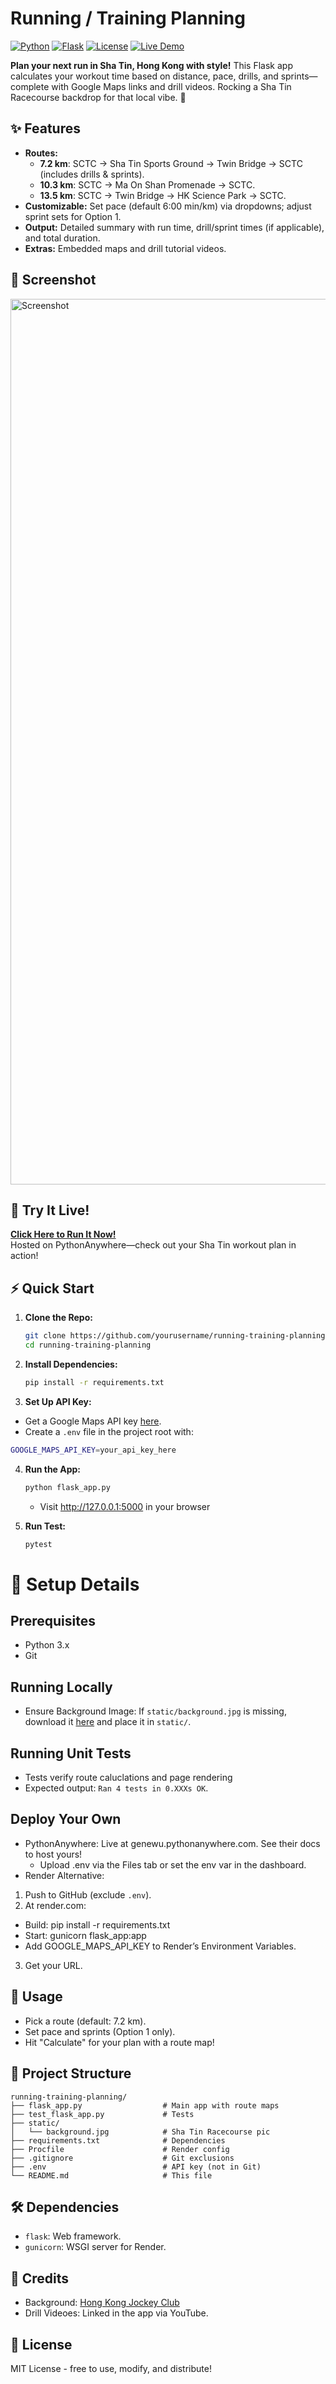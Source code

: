 # Running / Training Planning

[![Python](https://img.shields.io/badge/Python-3.x-blue.svg)](https://www.python.org/)
[![Flask](https://img.shields.io/badge/Flask-2.x-green.svg)](https://flask.palletsprojects.com/)
[![License](https://img.shields.io/badge/License-MIT-yellow.svg)](https://opensource.org/licenses/MIT)
[![Live Demo](https://img.shields.io/badge/Try%20It%20Now-https://genewu.pythonanywhere.com-brightgreen)](https://genewu.pythonanywhere.com/)

**Plan your next run in Sha Tin, Hong Kong with style!** This Flask app calculates your workout time based on distance, pace, drills, and sprints—complete with Google Maps links and drill videos. Rocking a Sha Tin Racecourse backdrop for that local vibe. 🌟

## ✨ Features
- **Routes:**
  - **7.2 km**: SCTC → Sha Tin Sports Ground → Twin Bridge → SCTC (includes drills & sprints).
  - **10.3 km**: SCTC → Ma On Shan Promenade → SCTC.
  - **13.5 km**: SCTC → Twin Bridge → HK Science Park → SCTC.
- **Customizable:** Set pace (default 6:00 min/km) via dropdowns; adjust sprint sets for Option 1.
- **Output:** Detailed summary with run time, drill/sprint times (if applicable), and total duration.
- **Extras:** Embedded maps and drill tutorial videos.

## 📸 Screenshot
<img width="1417" alt="Screenshot" src="https://github.com/user-attachments/assets/f1ff24ab-2cd0-4bc0-92bb-fee74ac244db" />

## 🚀 Try It Live!
[**Click Here to Run It Now!**](https://genewu.pythonanywhere.com/)  
Hosted on PythonAnywhere—check out your Sha Tin workout plan in action!


## ⚡ Quick Start

1. **Clone the Repo:**
   ```bash
   git clone https://github.com/yourusername/running-training-planning.git
   cd running-training-planning
   ```

2. **Install Dependencies:**

    ```bash
    pip install -r requirements.txt
    ```

3. **Set Up API Key:**
- Get a Google Maps API key [here](https://developers.google.com/maps/documentation/embed/get-api-key).
- Create a `.env` file in the project root with:
```bash
GOOGLE_MAPS_API_KEY=your_api_key_here
```

4. **Run the App:**
    ```bash
    python flask_app.py
    ```
    - Visit http://127.0.0.1:5000 in your browser

5. **Run Test:**
    ```bash
    pytest
    ```

# 🔧 Setup Details

## Prerequisites
- Python 3.x
- Git

## Running Locally
- Ensure Background Image: If `static/background.jpg` is missing, download it [here](https://res.hkjc.com/racingnews/wp-content/uploads/sites/3/2022/01/news02_220130_05.jpg) and place it in `static/`.

## Running Unit Tests
- Tests verify route caluclations and page rendering
- Expected output: `Ran 4 tests in 0.XXXs OK`.

## Deploy Your Own
- PythonAnywhere: Live at genewu.pythonanywhere.com. See their docs to host yours!
  - Upload .env via the Files tab or set the env var in the dashboard.
- Render Alternative:
1. Push to GitHub (exclude `.env`).
2. At render.com:
- Build: pip install -r requirements.txt
- Start: gunicorn flask_app:app
- Add GOOGLE_MAPS_API_KEY to Render’s Environment Variables.
3. Get your URL.

## 🎯 Usage
- Pick a route (default: 7.2 km).
- Set pace and sprints (Option 1 only).
- Hit "Calculate" for your plan with a route map!

## 📂 Project Structure
```
running-training-planning/
├── flask_app.py                  # Main app with route maps
├── test_flask_app.py             # Tests
├── static/
│   └── background.jpg            # Sha Tin Racecourse pic
├── requirements.txt              # Dependencies
├── Procfile                      # Render config
├── .gitignore                    # Git exclusions
├── .env                          # API key (not in Git)
└── README.md                     # This file
```

## 🛠️ Dependencies
- `flask`: Web framework.
- `gunicorn`: WSGI server for Render.

## 🙌 Credits
- Background: [Hong Kong Jockey Club](https://res.hkjc.com/racingnews/wp-content/uploads/sites/3/2022/01/news02_220130_05.jpg)
- Drill Videoes: Linked in the app via YouTube.

## 📜 License
MIT License - free to use, modify, and distribute!